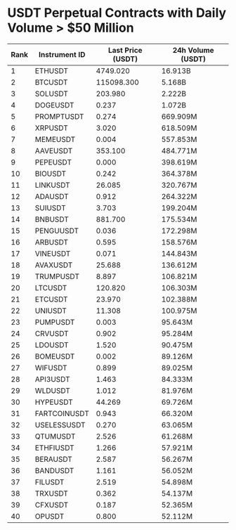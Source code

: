 # USDT Perpetual Contracts with Daily Volume > $50 Million

| Rank | Instrument ID | Last Price (USDT) | 24h Volume (USDT) |
|------|---------------|-------------------|-------------------|
| 1 | ETHUSDT | 4749.020 | 16.913B |
| 2 | BTCUSDT | 115098.300 | 5.168B |
| 3 | SOLUSDT | 203.980 | 2.222B |
| 4 | DOGEUSDT | 0.237 | 1.072B |
| 5 | PROMPTUSDT | 0.274 | 669.909M |
| 6 | XRPUSDT | 3.020 | 618.509M |
| 7 | MEMEUSDT | 0.004 | 557.853M |
| 8 | AAVEUSDT | 353.100 | 484.771M |
| 9 | PEPEUSDT | 0.000 | 398.619M |
| 10 | BIOUSDT | 0.242 | 364.378M |
| 11 | LINKUSDT | 26.085 | 320.767M |
| 12 | ADAUSDT | 0.912 | 264.322M |
| 13 | SUIUSDT | 3.703 | 199.204M |
| 14 | BNBUSDT | 881.700 | 175.534M |
| 15 | PENGUUSDT | 0.036 | 172.298M |
| 16 | ARBUSDT | 0.595 | 158.576M |
| 17 | VINEUSDT | 0.071 | 144.843M |
| 18 | AVAXUSDT | 25.688 | 136.612M |
| 19 | TRUMPUSDT | 8.897 | 106.821M |
| 20 | LTCUSDT | 120.820 | 106.303M |
| 21 | ETCUSDT | 23.970 | 102.388M |
| 22 | UNIUSDT | 11.308 | 100.975M |
| 23 | PUMPUSDT | 0.003 | 95.643M |
| 24 | CRVUSDT | 0.902 | 95.284M |
| 25 | LDOUSDT | 1.520 | 90.475M |
| 26 | BOMEUSDT | 0.002 | 89.126M |
| 27 | WIFUSDT | 0.899 | 89.025M |
| 28 | API3USDT | 1.463 | 84.333M |
| 29 | WLDUSDT | 1.012 | 81.976M |
| 30 | HYPEUSDT | 44.269 | 69.726M |
| 31 | FARTCOINUSDT | 0.943 | 66.320M |
| 32 | USELESSUSDT | 0.270 | 63.065M |
| 33 | QTUMUSDT | 2.526 | 61.268M |
| 34 | ETHFIUSDT | 1.266 | 57.921M |
| 35 | BERAUSDT | 2.587 | 56.267M |
| 36 | BANDUSDT | 1.161 | 56.052M |
| 37 | FILUSDT | 2.519 | 54.898M |
| 38 | TRXUSDT | 0.362 | 54.137M |
| 39 | CFXUSDT | 0.187 | 52.365M |
| 40 | OPUSDT | 0.800 | 52.112M |
